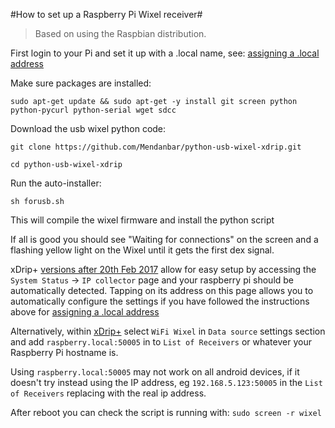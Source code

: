 #How to set up a Raspberry Pi Wixel receiver#

>Based on using the Raspbian distribution.

First login to your Pi and set it up with a .local name, see: [assigning a .local address](http://www.howtogeek.com/167190/how-and-why-to-assign-the-.local-domain-to-your-raspberry-pi/)

Make sure packages are installed:

`sudo apt-get update && sudo apt-get -y install git screen python python-pycurl python-serial wget sdcc`

Download the usb wixel python code:

`git clone https://github.com/Mendanbar/python-usb-wixel-xdrip.git`

`cd python-usb-wixel-xdrip`

Run the auto-installer:

`sh forusb.sh`

This will compile the wixel firmware and install the python script

If all is good you should see "Waiting for connections" on the screen 
and a flashing yellow light on the Wixel until it gets the first dex signal.

xDrip+ [versions after 20th Feb 2017](https://github.com/NightscoutFoundation/xDrip/releases) allow for easy setup by accessing the `System Status` -> `IP collector` page and your raspberry pi should be automatically detected. Tapping on its address on this page allows you to automatically configure the settings if you have followed the instructions above for [assigning a .local address](http://www.howtogeek.com/167190/how-and-why-to-assign-the-.local-domain-to-your-raspberry-pi/)

Alternatively, within [xDrip+](https://jamorham.github.io/#xdrip-plus) select `WiFi Wixel` in `Data source` settings section and add `raspberry.local:50005` in to `List of Receivers` or whatever your Raspberry Pi hostname is.

Using `raspberry.local:50005` may not work on all android devices, if it doesn't try instead using the IP address, eg `192.168.5.123:50005` in the `List of Receivers` replacing with the real ip address.

After reboot you can check the script is running with:
`sudo screen -r wixel`

